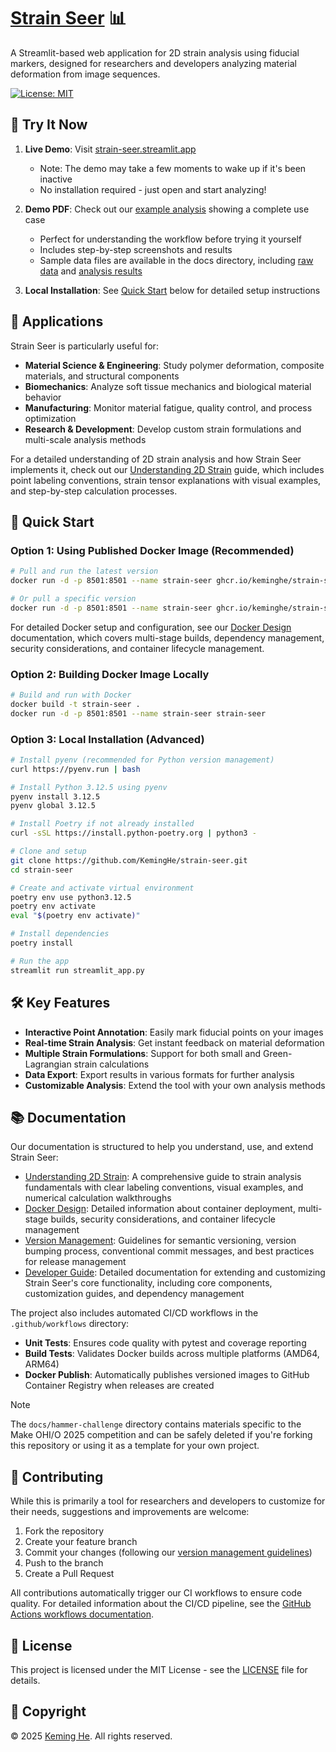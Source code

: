 # [Strain Seer](https://github.com/KemingHe/strain-seer) 📊

A Streamlit-based web application for 2D strain analysis using fiducial markers, designed for researchers and developers analyzing material deformation from image sequences.

[![License: MIT](https://img.shields.io/badge/License-MIT-yellow.svg)](https://opensource.org/licenses/MIT)

## 🚀 Try It Now

1. **Live Demo**: Visit [strain-seer.streamlit.app](https://strain-seer.streamlit.app)
   - Note: The demo may take a few moments to wake up if it's been inactive
   - No installation required - just open and start analyzing!

2. **Demo PDF**: Check out our [example analysis](docs/strain-seer-demo.pdf) showing a complete use case
   - Perfect for understanding the workflow before trying it yourself
   - Includes step-by-step screenshots and results
   - Sample data files are available in the docs directory, including [raw data](docs/strain-seer-demo-raw-data.csv) and [analysis results](docs/strain-seer-demo-analysis-result.csv)

3. **Local Installation**: See [Quick Start](#-quick-start) below for detailed setup instructions

## 🎯 Applications

Strain Seer is particularly useful for:

- **Material Science & Engineering**: Study polymer deformation, composite materials, and structural components
- **Biomechanics**: Analyze soft tissue mechanics and biological material behavior
- **Manufacturing**: Monitor material fatigue, quality control, and process optimization
- **Research & Development**: Develop custom strain formulations and multi-scale analysis methods

For a detailed understanding of 2D strain analysis and how Strain Seer implements it, check out our [Understanding 2D Strain](docs/understanding-2d-strain.md) guide, which includes point labeling conventions, strain tensor explanations with visual examples, and step-by-step calculation processes.

## 🚀 Quick Start

### Option 1: Using Published Docker Image (Recommended)

```bash
# Pull and run the latest version
docker run -d -p 8501:8501 --name strain-seer ghcr.io/keminghe/strain-seer:latest

# Or pull a specific version
docker run -d -p 8501:8501 --name strain-seer ghcr.io/keminghe/strain-seer:v1.0.0
```

For detailed Docker setup and configuration, see our [Docker Design](docs/docker-design.md) documentation, which covers multi-stage builds, dependency management, security considerations, and container lifecycle management.

### Option 2: Building Docker Image Locally

```bash
# Build and run with Docker
docker build -t strain-seer .
docker run -d -p 8501:8501 --name strain-seer strain-seer
```

### Option 3: Local Installation (Advanced)

```bash
# Install pyenv (recommended for Python version management)
curl https://pyenv.run | bash

# Install Python 3.12.5 using pyenv
pyenv install 3.12.5
pyenv global 3.12.5

# Install Poetry if not already installed
curl -sSL https://install.python-poetry.org | python3 -

# Clone and setup
git clone https://github.com/KemingHe/strain-seer.git
cd strain-seer

# Create and activate virtual environment
poetry env use python3.12.5
poetry env activate
eval "$(poetry env activate)"

# Install dependencies
poetry install

# Run the app
streamlit run streamlit_app.py
```

## 🛠️ Key Features

- **Interactive Point Annotation**: Easily mark fiducial points on your images
- **Real-time Strain Analysis**: Get instant feedback on material deformation
- **Multiple Strain Formulations**: Support for both small and Green-Lagrangian strain calculations
- **Data Export**: Export results in various formats for further analysis
- **Customizable Analysis**: Extend the tool with your own analysis methods

## 📚 Documentation

Our documentation is structured to help you understand, use, and extend Strain Seer:

- [Understanding 2D Strain](docs/understanding-2d-strain.md): A comprehensive guide to strain analysis fundamentals with clear labeling conventions, visual examples, and numerical calculation walkthroughs
- [Docker Design](docs/docker-design.md): Detailed information about container deployment, multi-stage builds, security considerations, and container lifecycle management
- [Version Management](docs/version-management.md): Guidelines for semantic versioning, version bumping process, conventional commit messages, and best practices for release management
- [Developer Guide](docs/developer-guide.md): Detailed documentation for extending and customizing Strain Seer's core functionality, including core components, customization guides, and dependency management

The project also includes automated CI/CD workflows in the `.github/workflows` directory:

- **Unit Tests**: Ensures code quality with pytest and coverage reporting
- **Build Tests**: Validates Docker builds across multiple platforms (AMD64, ARM64)
- **Docker Publish**: Automatically publishes versioned images to GitHub Container Registry when releases are created

> [!NOTE]
>
> The `docs/hammer-challenge` directory contains materials specific to the Make OHI/O 2025 competition and can be safely deleted if you're forking this repository or using it as a template for your own project.

## 🤝 Contributing

While this is primarily a tool for researchers and developers to customize for their needs, suggestions and improvements are welcome:

1. Fork the repository
2. Create your feature branch
3. Commit your changes (following our [version management guidelines](docs/version-management.md))
4. Push to the branch
5. Create a Pull Request

All contributions automatically trigger our CI workflows to ensure code quality. For detailed information about the CI/CD pipeline, see the [GitHub Actions workflows documentation](.github/workflows/README.md).

## 📄 License

This project is licensed under the MIT License - see the [LICENSE](https://github.com/KemingHe/strain-seer/blob/main/LICENSE) file for details.

## 📝 Copyright

© 2025 [Keming He](https://github.com/KemingHe). All rights reserved.
